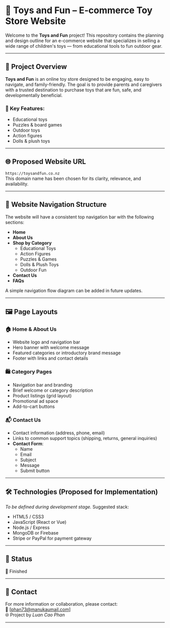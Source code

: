 # 🧸 Toys and Fun – E-commerce Toy Store Website

Welcome to the **Toys and Fun** project! This repository contains the planning and design outline for an e-commerce website that specializes in selling a wide range of children's toys — from educational tools to fun outdoor gear.

---

## 📌 Project Overview

**Toys and Fun** is an online toy store designed to be engaging, easy to navigate, and family-friendly. The goal is to provide parents and caregivers with a trusted destination to purchase toys that are fun, safe, and developmentally beneficial.

### 🎯 Key Features:
- Educational toys
- Puzzles & board games
- Outdoor toys
- Action figures
- Dolls & plush toys

---

## 🌐 Proposed Website URL

`https://toysandfun.co.nz`  
This domain name has been chosen for its clarity, relevance, and availability.

---

## 🧭 Website Navigation Structure

The website will have a consistent top navigation bar with the following sections:

- **Home**
- **About Us**
- **Shop by Category**
  - Educational Toys  
  - Action Figures  
  - Puzzles & Games  
  - Dolls & Plush Toys  
  - Outdoor Fun
- **Contact Us**
- **FAQs**

A simple navigation flow diagram can be added in future updates.

---

## 🖼️ Page Layouts

### 🏠 Home & About Us
- Website logo and navigation bar
- Hero banner with welcome message
- Featured categories or introductory brand message
- Footer with links and contact details

### 🛍️ Category Pages
- Navigation bar and branding
- Brief welcome or category description
- Product listings (grid layout)
- Promotional ad space
- Add-to-cart buttons

### 📬 Contact Us
- Contact information (address, phone, email)
- Links to common support topics (shipping, returns, general inquiries)
- **Contact Form**:
  - Name
  - Email
  - Subject
  - Message
  - Submit button

---

## 🛠️ Technologies (Proposed for Implementation)

*To be defined during development stage.*
Suggested stack:
- HTML5 / CSS3
- JavaScript (React or Vue)
- Node.js / Express
- MongoDB or Firebase
- Stripe or PayPal for payment gateway

---

## 📌 Status

🔧 Finished 

---

## 📧 Contact

For more information or collaboration, please contact:  
📩 [phan73@manukaumail.com]  
🌐 Project by *Luan Cao Phan*

---
